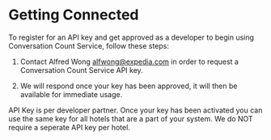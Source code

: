 # Getting Connected

To register for an API key and get approved as a developer to begin using Conversation Count Service, follow these steps: 

1) Contact Alfred Wong <alfwong@expedia.com> in order to request a Conversation Count Service API key.

2) We will respond once your key has been approved, it will then be available for immediate usage.

API Key is per developer partner. Once your key has been activated you can use the same key for all hotels that are a part of your system. 
We do NOT require a seperate API key per hotel.